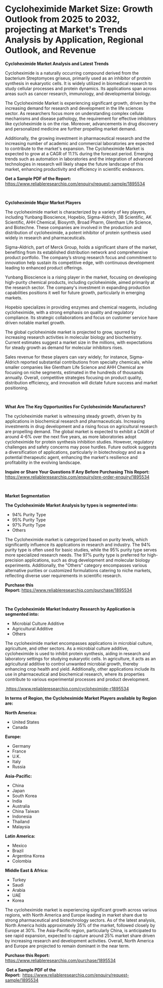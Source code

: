 <p><h1>Cycloheximide Market Size: Growth Outlook from 2025 to 2032, projecting at Market's Trends Analysis by Application, Regional Outlook, and Revenue</h1></p><p><strong>Cycloheximide Market Analysis and Latest Trends</strong></p>
<p><p>Cycloheximide is a naturally occurring compound derived from the bacterium Streptomyces griseus, primarily used as an inhibitor of protein synthesis in eukaryotic cells. It is widely utilized in biomedical research to study cellular processes and protein dynamics. Its applications span across areas such as cancer research, immunology, and developmental biology. </p><p>The Cycloheximide Market is experiencing significant growth, driven by the increasing demand for research and development in the life sciences sector. As researchers focus more on understanding complex cellular mechanisms and disease pathology, the requirement for effective inhibitors like cycloheximide is on the rise. Moreover, advancements in drug discovery and personalized medicine are further propelling market demand. </p><p>Additionally, the growing investment in pharmaceutical research and the increasing number of academic and commercial laboratories are expected to contribute to the market's expansion. The Cycloheximide Market is expected to grow at a CAGR of 11.1% during the forecast period. Emerging trends such as automation in laboratories and the integration of advanced technologies in research will likely shape the future landscape of this market, enhancing productivity and efficiency in scientific endeavors.</p></p>
<p><strong>Get a Sample PDF of the Report:&nbsp;</strong> <a href="https://www.reliableresearchiq.com/enquiry/request-sample/1895534?utm_campaign=3634&utm_medium=2&utm_source=Github&utm_content=ia&utm_term=19042025&utm_id=cycloheximide">https://www.reliableresearchiq.com/enquiry/request-sample/1895534</a></p>
<p>&nbsp;</p>
<p><strong>Cycloheximide Major Market Players</strong></p>
<p><p>The cycloheximide market is characterized by a variety of key players, including Yunbang Bioscience, Hopebio, Sigma-Aldrich, 3B Scientific, AK Scientific, AHH Chemical, Biosynth, Broad Pharm, Glentham Life Science, and Biotechne. These companies are involved in the production and distribution of cycloheximide, a potent inhibitor of protein synthesis used widely in research and pharmaceuticals.</p><p>Sigma-Aldrich, part of Merck Group, holds a significant share of the market, benefiting from its established distribution network and comprehensive product portfolio. The company’s strong research focus and commitment to innovation help sustain its competitive edge, with continuous development leading to enhanced product offerings.</p><p>Yunbang Bioscience is a rising player in the market, focusing on developing high-purity chemical products, including cycloheximide, aimed primarily at the research sector. The company's investment in expanding production capabilities positions it well for future growth, particularly in emerging markets.</p><p>Hopebio specializes in providing enzymes and chemical reagents, including cycloheximide, with a strong emphasis on quality and regulatory compliance. Its strategic collaborations and focus on customer service have driven notable market growth.</p><p>The global cycloheximide market is projected to grow, spurred by increasing research activities in molecular biology and biochemistry. Current estimates suggest a market size in the millions, with expectations for steady growth as demand for molecular inhibitors rises.</p><p>Sales revenue for these players can vary widely; for instance, Sigma-Aldrich reported substantial contributions from specialty chemicals, while smaller companies like Glentham Life Science and AHH Chemical are focusing on niche segments, estimated in the hundreds of thousands annually. Overall, competitive strategies focusing on product quality, distribution efficiency, and innovation will dictate future success and market positioning.</p></p>
<p>&nbsp;</p>
<p><strong>What Are The Key Opportunities For Cycloheximide Manufacturers?</strong></p>
<p><p>The cycloheximide market is witnessing steady growth, driven by its applications in biochemical research and pharmaceuticals. Increasing investments in drug development and a rising focus on agricultural research are propelling demand. The global market is expected to exhibit a CAGR of around 4-6% over the next five years, as more laboratories adopt cycloheximide for protein synthesis inhibition studies. However, regulatory challenges and safety concerns may pose hurdles. Future outlook suggests a diversification of applications, particularly in biotechnology and as a potential therapeutic agent, enhancing the market's resilience and profitability in the evolving landscape.</p></p>
<p><strong>Inquire or Share Your Questions If Any Before Purchasing This Report:</strong> <a href="https://www.reliableresearchiq.com/enquiry/pre-order-enquiry/1895534?utm_campaign=3634&utm_medium=2&utm_source=Github&utm_content=ia&utm_term=19042025&utm_id=cycloheximide">https://www.reliableresearchiq.com/enquiry/pre-order-enquiry/1895534</a></p>
<p>&nbsp;</p>
<p><strong>Market Segmentation</strong></p>
<p><strong>The Cycloheximide Market Analysis by types is segmented into:</strong></p>
<p><ul><li>94% Purity Type</li><li>95% Purity Type</li><li>97% Purity Type</li><li>Others</li></ul></p>
<p><p>The Cycloheximide market is categorized based on purity levels, which significantly influence its applications in research and industry. The 94% purity type is often used for basic studies, while the 95% purity type serves more specialized research needs. The 97% purity type is preferred for high-precision applications, such as drug development and molecular biology experiments. Additionally, the "Others" category encompasses various alternative purities or customized formulations catering to niche markets, reflecting diverse user requirements in scientific research.</p></p>
<p><strong>Purchase this Report:&nbsp;</strong><a href="https://www.reliableresearchiq.com/purchase/1895534?utm_campaign=3634&utm_medium=2&utm_source=Github&utm_content=ia&utm_term=19042025&utm_id=cycloheximide">https://www.reliableresearchiq.com/purchase/1895534</a></p>
<p>&nbsp;</p>
<p><strong>The Cycloheximide Market Industry Research by Application is segmented into:</strong></p>
<p><ul><li>Microbial Culture Additive</li><li>Agricultural Additive</li><li>Others</li></ul></p>
<p><p>The cycloheximide market encompasses applications in microbial culture, agriculture, and other sectors. As a microbial culture additive, cycloheximide is used to inhibit protein synthesis, aiding in research and laboratory settings for studying eukaryotic cells. In agriculture, it acts as an agricultural additive to control unwanted microbial growth, thereby enhancing crop health and yield. Additionally, other applications include its use in pharmaceutical and biochemical research, where its properties contribute to various experimental processes and product development.</p></p>
<p><a href="https://www.reliableresearchiq.com/cycloheximide-r1895534?utm_campaign=3634&utm_medium=2&utm_source=Github&utm_content=ia&utm_term=19042025&utm_id=cycloheximide">&nbsp;https://www.reliableresearchiq.com/cycloheximide-r1895534</a></p>
<p><strong>In terms of Region, the Cycloheximide Market Players available by Region are:</strong></p>
<p>
    <p> <strong> North America: </strong>
        <ul>
            <li>United States</li>
            <li>Canada</li>
        </ul>
        </p> 
    <p> <strong> Europe: </strong>
        <ul>
            <li>Germany</li>
            <li>France</li>
            <li>U.K.</li>
            <li>Italy</li>
            <li>Russia</li>
        </ul>
        </p> 
    <p> <strong> Asia-Pacific: </strong>
        <ul>
            <li>China</li>
            <li>Japan</li>
            <li>South Korea</li>
            <li>India</li>
            <li>Australia</li>
            <li>China Taiwan</li>
            <li>Indonesia</li>
            <li>Thailand</li>
            <li>Malaysia</li>
        </ul>
        </p> 
    <p> <strong> Latin America: </strong>
        <ul>
            <li>Mexico</li>
            <li>Brazil</li>
            <li>Argentina Korea</li>
            <li>Colombia</li>
        </ul>
        </p> 
    <p> <strong> Middle East & Africa: </strong>
        <ul>
            <li>Turkey</li>
            <li>Saudi</li>
            <li>Arabia</li>
            <li>UAE</li>
            <li>Korea</li>
        </ul>
    </p>
    </p>
<p><p>The cycloheximide market is experiencing significant growth across various regions, with North America and Europe leading in market share due to strong pharmaceutical and biotechnology sectors. As of the latest analysis, North America holds approximately 35% of the market, followed closely by Europe at 30%. The Asia-Pacific region, particularly China, is anticipated to see rapid expansion, expected to capture around 25% market share driven by increasing research and development activities. Overall, North America and Europe are projected to remain dominant in the near term.</p></p>
<p><strong>Purchase this Report: </strong><a href="https://www.reliableresearchiq.com/purchase/1895534?utm_campaign=3634&utm_medium=2&utm_source=Github&utm_content=ia&utm_term=19042025&utm_id=cycloheximide">https://www.reliableresearchiq.com/purchase/1895534</a></p>
<p>&nbsp;<strong>Get a Sample PDF of the Report:&nbsp;&nbsp;</strong><a href="https://www.reliableresearchiq.com/enquiry/request-sample/1895534?utm_campaign=3634&utm_medium=2&utm_source=Github&utm_content=ia&utm_term=19042025&utm_id=cycloheximide">https://www.reliableresearchiq.com/enquiry/request-sample/1895534</a></p>
<p><strong></strong></p>
<p><p></p><p></p><p></p></p>